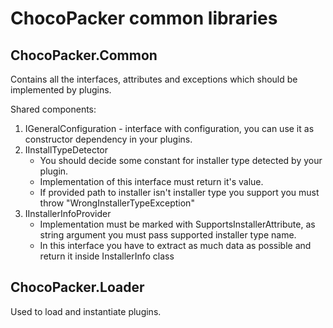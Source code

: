 # ChocoPacker common libraries

## ChocoPacker.Common 

Contains all the interfaces, attributes and exceptions which should be implemented by plugins.

Shared components:
1. IGeneralConfiguration - interface with configuration, you can use it as constructor dependency in your plugins.
2. IInstallTypeDetector
    - You should decide some constant for installer type detected by your plugin. 
    - Implementation of this interface must return it's value.
    - If provided path to installer isn't installer type you support you must throw "WrongInstallerTypeException"
3. IInstallerInfoProvider
    - Implementation must be marked with SupportsInstallerAttribute, as string argument you must pass supported installer type name.
    - In this interface you have to extract as much data as possible and return it inside InstallerInfo class
    
## ChocoPacker.Loader

Used to load and instantiate plugins.